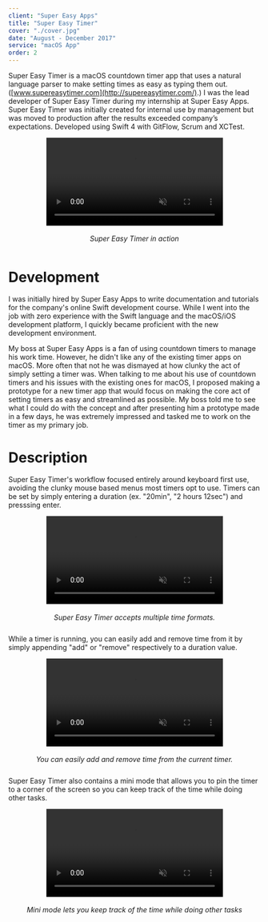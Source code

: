 ```yaml
---
client: "Super Easy Apps"
title: "Super Easy Timer"
cover: "./cover.jpg"
date: "August - December 2017"
service: "macOS App"
order: 2
---
```

Super Easy Timer is a macOS countdown timer app that uses a natural language parser to make
setting times as easy as typing them out. ([www.supereasytimer.com](http://supereasytimer.com/).)
I was the lead developer of Super Easy Timer during my internship at Super Easy Apps. Super Easy Timer was initially created for internal use by management but was moved to production after the results exceeded company’s expectations. Developed using Swift 4 with GitFlow, Scrum and XCTest.

<div style="width: 100%; text-align: center; padding-bottom: 12px;">
    <video autoplay loop muted style="width: 70%; margin: 0 auto; display: block">
        <source src="./onboarding_intro.mp4" type="video/mp4">
    </video>
    <br />
    <em>Super Easy Timer in action</em>
</div>

# Development
I was initially hired by Super Easy Apps to write documentation and tutorials for the company's
online Swift development course. While I went into the job with zero experience with
the Swift language and the macOS/iOS development platform, I quickly became proficient with the
new development environment.

My boss at Super Easy Apps is a fan of using countdown timers to manage his work time.
However, he didn't like any of the existing timer apps on macOS.
More often that not he was dismayed at how clunky the act of simply setting a timer was.
When talking to me about his use of countdown timers and his issues with the existing ones for macOS, I proposed making a prototype for a new timer app that would focus on making the core act of setting timers as easy and streamlined as possible. My boss told me to see what I could do with the concept and after presenting him
a prototype made in a few days, he was extremely impressed and tasked me to work on the timer as my primary job.

# Description
Super Easy Timer's workflow focused entirely around keyboard first use, avoiding the clunky mouse based menus most timers
opt to use. Timers can be set by simply entering a duration (ex. "20min", "2 hours 12sec") and presssing enter.

<div style="width: 100%; text-align: center; padding-bottom: 12px;">
    <video autoplay loop muted style="width: 70%; margin: 0 auto; display: block">
        <source src="./onboarding_shorthand.mp4" type="video/mp4">
    </video>
    <br />
    <em>Super Easy Timer accepts multiple time formats.</em>
</div>

While a timer is running, you can easily add and remove time from it by simply appending "add" or "remove" respectively to a
duration value.

<div style="width: 100%; text-align: center; padding-bottom: 12px;">
    <video autoplay loop muted style="width: 70%; margin: 0 auto; display: block">
        <source src="./onboarding_updating.mp4" type="video/mp4">
    </video>
    <br />
    <em>You can easily add and remove time from the current timer.</em>
</div>

Super Easy Timer also contains a mini mode that allows you to pin the timer to a corner of the screen so you can keep track of
the time while doing other tasks.

<div style="width: 100%; text-align: center; padding-bottom: 12px;">
    <video autoplay loop muted style="width: 70%; margin: 0 auto; display: block">
        <source src="./onboarding_mini.mp4" type="video/mp4">
    </video>
    <br />
    <em>Mini mode lets you keep track of the time while doing other tasks</em>
</div>
